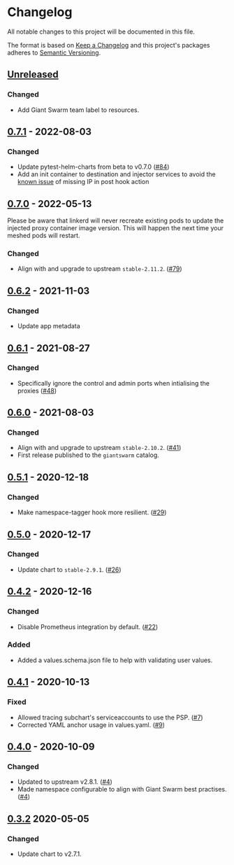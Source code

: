 # Changelog

All notable changes to this project will be documented in this file.

The format is based on [Keep a Changelog](http://keepachangelog.com/en/1.0.0/)
and this project's packages adheres to [Semantic Versioning](http://semver.org/spec/v2.0.0.html).

## [Unreleased]

### Changed

- Add Giant Swarm team label to resources.

## [0.7.1] - 2022-08-03

### Changed

- Update pytest-helm-charts from beta to v0.7.0 ([#84](https://github.com/giantswarm/linkerd2-app/pull/84))
- Add an init container to destination and injector services to avoid the [known issue](https://github.com/projectcalico/calico/issues/3499) of missing IP in post hook action

## [0.7.0] - 2022-05-13

Please be aware that linkerd will never recreate existing pods to update the injected proxy container image version. This will happen the next time your meshed pods will restart.

### Changed

- Align with and upgrade to upstream `stable-2.11.2`. ([#79](https://github.com/giantswarm/linkerd2-app/pull/79))

## [0.6.2] - 2021-11-03

### Changed

- Update app metadata

## [0.6.1] - 2021-08-27

### Changed

- Specifically ignore the control and admin ports when intialising the proxies ([#48](https://github.com/giantswarm/linkerd2-app/pull/48))

## [0.6.0] - 2021-08-03

### Changed

- Align with and upgrade to upstream `stable-2.10.2`. ([#41](https://github.com/giantswarm/linkerd2-app/pull/41))
- First release published to the `giantswarm` catalog.

## [0.5.1] - 2020-12-18

### Changed

- Make namespace-tagger hook more resilient. ([#29](https://github.com/giantswarm/linkerd2-app/pull/29))

## [0.5.0] - 2020-12-17

### Changed

- Update chart to `stable-2.9.1`. ([#26](https://github.com/giantswarm/linkerd2-app/pull/26))

## [0.4.2] - 2020-12-16

### Changed

- Disable Prometheus integration by default. ([#22](https://github.com/giantswarm/linkerd2-app/pull/22))

### Added

- Added a values.schema.json file to help with validating user values.

## [0.4.1] - 2020-10-13

### Fixed

- Allowed tracing subchart's serviceaccounts to use the PSP. ([#7](https://github.com/giantswarm/linkerd2-app/pull/7))
- Corrected YAML anchor usage in values.yaml. ([#9](https://github.com/giantswarm/linkerd2-app/pull/9))

## [0.4.0] - 2020-10-09

### Changed

- Updated to upstream v2.8.1. ([#4](https://github.com/giantswarm/linkerd2-app/pull/4))
- Made namespace configurable to align with Giant Swarm best practises. ([#4](https://github.com/giantswarm/linkerd2-app/pull/4))

## [0.3.2] 2020-05-05

### Changed

- Update chart to v2.7.1.

[Unreleased]: https://github.com/giantswarm/linkerd2-app/compare/v0.7.1...HEAD
[0.7.1]: https://github.com/giantswarm/linkerd2-app/compare/v0.7.0...v0.7.1
[0.7.0]: https://github.com/giantswarm/linkerd2-app/compare/v0.6.2...v0.7.0
[0.6.2]: https://github.com/giantswarm/linkerd2-app/compare/v0.6.1...v0.6.2
[0.6.1]: https://github.com/giantswarm/linkerd2-app/compare/v0.6.0...v0.6.1
[0.6.0]: https://github.com/giantswarm/linkerd2-app/compare/v0.5.1...v0.6.0
[0.5.1]: https://github.com/giantswarm/linkerd2-app/compare/v0.5.0...v0.5.1
[0.5.0]: https://github.com/giantswarm/linkerd2-app/compare/v0.4.2...v0.5.0
[0.4.2]: https://github.com/giantswarm/linkerd2-app/compare/v0.4.1...v0.4.2
[0.4.1]: https://github.com/giantswarm/linkerd2-app/compare/v0.4.0...v0.4.1
[0.4.0]: https://github.com/giantswarm/linkerd2-app/compare/v0.3.2...v0.4.0
[0.3.2]: https://github.com/giantswarm/linkerd2-app/releases/tag/v0.3.2
